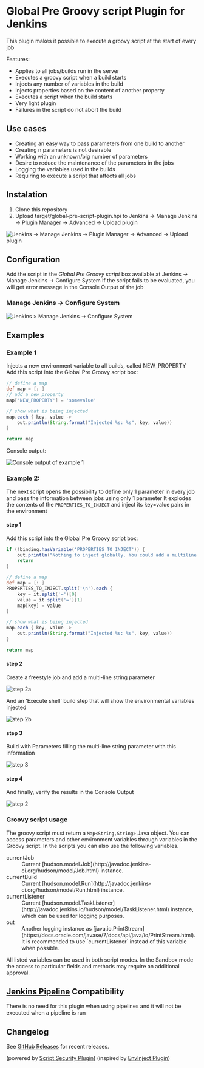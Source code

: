 # Global Pre Groovy script Plugin for Jenkins

This plugin makes it possible to execute a groovy script at the start of every job

Features:
* Applies to all jobs/builds run in the server
* Executes a groovy script when a build starts
* Injects any number of variables in the build
* Injects properties based on the content of another property
* Executes a script when the build starts
* Very light plugin
* Failures in the script do not abort the build

## Use cases
* Creating an easy way to pass parameters from one build to another
* Creating n parameters is not desirable
* Working with an unknown/big number of parameters
* Desire to reduce the maintenance of the parameters in the jobs
* Logging the variables used in the builds
* Requiring to execute a script that affects all jobs

## Instalation

1. Clone this repository
2. Upload target/global-pre-script-plugin.hpi to Jenkins -> Manage Jenkins -> Plugin Manager -> Advanced -> Upload plugin

![](docs/installPlugin.png "Jenkins -> Manage Jenkins -> Plugin Manager -> Advanced -> Upload plugin")


## Configuration

Add the script in the *Global Pre Groovy script* box available at Jenkins -> Manage Jenkins -> Configure System
If the script fails to be evaluated, you will get error message in the Console Output of the job

### Manage Jenkins -> Configure System

![](docs/globalConfiguration.png "Jenkins > Manage Jenkins -> Configure System")

## Examples

### Example 1

Injects a new environment variable to all builds, called NEW_PROPERTY
Add this script into the Global Pre Groovy script box:

```groovy
// define a map
def map = [: ]
// add a new property
map['NEW_PROPERTY'] = 'somevalue'

// show what is being injected
map.each { key, value ->
    out.println(String.format("Injected %s: %s", key, value))
}

return map
```
Console output:

![](docs/injectVariable.png "Console output of example 1")

### Example 2:

The next script opens the possibility to define only 1 parameter in every job and pass the information between jobs using only 1 parameter
It explodes the contents of the `PROPERTIES_TO_INJECT` and inject its key=value pairs in the environment

#### step 1

Add this script into the Global Pre Groovy script box:

```groovy
if (!binding.hasVariable('PROPERTIES_TO_INJECT')) {
    out.println("Nothing to inject globally. You could add a multiline string parameter and inject pairs of key=value")
    return
}

// define a map
def map = [: ]
PROPERTIES_TO_INJECT.split('\n').each {
    key = it.split('=')[0]
    value = it.split('=')[1]
    map[key] = value
}

// show what is being injected
map.each { key, value ->
    out.println(String.format("Injected %s: %s", key, value))
}

return map
```

#### step 2

Create a freestyle job and add a multi-line string parameter

![](docs/multilineConfig.png "step 2a")

And an 'Execute shell' build step that will show the environmental variables injected

![](docs/showInjectedVariables.png "step 2b")

#### step 3

Build with Parameters filling the multi-line string parameter with this information

![](docs/buildWithMultiline.png "step 3")

#### step 4

And finally, verify the results in the Console Output

![](docs/multilineConsoleOutput.png "step 2")


### Groovy script usage

The groovy script must return a `Map<String,String>` Java object. You can access parameters and other environment variables through variables in the Groovy script. In the scripts you can also use the following variables.

<dl>

<dt>currentJob</dt>

<dd>Current [hudson.model.Job](http://javadoc.jenkins-ci.org/hudson/model/Job.html) instance.</dd>

<dt>currentBuild</dt>

<dd>Current [hudson.model.Run](http://javadoc.jenkins-ci.org/hudson/model/Run.html) instance.</dd>

<dt>currentListener</dt>

<dd>Current [hudson.model.TaskListener](http://javadoc.jenkins.io/hudson/model/TaskListener.html) instance, which can be used for logging purposes.</dd>

<dt>out</dt>

<dd>Another logging instance as [java.io.PrintStream](https://docs.oracle.com/javase/7/docs/api/java/io/PrintStream.html). It is recommended to use `currentListener` instead of this variable when possible.</dd>

</dl>

All listed variables can be used in both script modes. In the Sandbox mode the access to particular fields and methods may require an additional approval.

## [Jenkins Pipeline](https://jenkins.io/doc/book/pipeline/) Compatibility

There is no need for this plugin when using pipelines and it will not be executed when a pipeline is run

## Changelog

See [GitHub Releases](https://github.com/Orekaria/global-pre-script-plugin/releases) for recent releases.


(powered by [Script Security Plugin](https://plugins.jenkins.io/script-security))
(inspired by [EnvInject Plugin](https://plugins.jenkins.io/envinject))